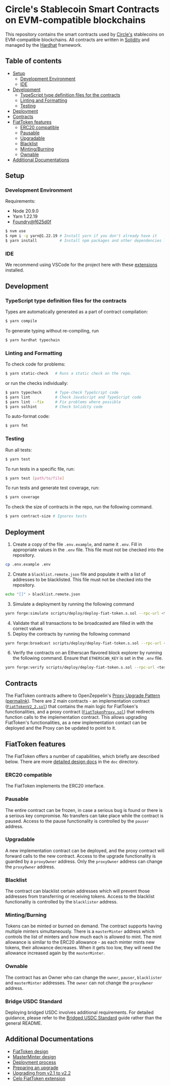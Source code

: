 <!-- prettier-ignore-start -->
<!-- omit in toc -->
# Circle's Stablecoin Smart Contracts on EVM-compatible blockchains
<!-- prettier-ignore-end -->

This repository contains the smart contracts used by
[Circle's](https://www.circle.com/) stablecoins on EVM-compatible blockchains.
All contracts are written in [Solidity](https://soliditylang.org/) and managed
by the [Hardhat](https://hardhat.org/) framework.

<!-- prettier-ignore-start -->
<!-- omit in toc -->
## Table of contents
<!-- prettier-ignore-end -->

- [Setup](#setup)
  - [Development Environment](#development-environment)
  - [IDE](#ide)
- [Development](#development)
  - [TypeScript type definition files for the contracts](#typescript-type-definition-files-for-the-contracts)
  - [Linting and Formatting](#linting-and-formatting)
  - [Testing](#testing)
- [Deployment](#deployment)
- [Contracts](#contracts)
- [FiatToken features](#fiattoken-features)
  - [ERC20 compatible](#erc20-compatible)
  - [Pausable](#pausable)
  - [Upgradable](#upgradable)
  - [Blacklist](#blacklist)
  - [Minting/Burning](#mintingburning)
  - [Ownable](#ownable)
- [Additional Documentations](#additional-documentations)

## Setup

### Development Environment

Requirements:

- Node 20.9.0
- Yarn 1.22.19
- [Foundry@f625d0f](https://github.com/foundry-rs/foundry/releases/tag/nightly-f625d0fa7c51e65b4bf1e8f7931cd1c6e2e285e9)

```sh
$ nvm use
$ npm i -g yarn@1.22.19 # Install yarn if you don't already have it
$ yarn install          # Install npm packages and other dependencies listed in setup.sh
```

### IDE

We recommend using VSCode for the project here with these
[extensions](./.vscode/extensions.json) installed.

## Development

### TypeScript type definition files for the contracts

Types are automatically generated as a part of contract compilation:

```sh
$ yarn compile
```

To generate typing without re-compiling, run

```sh
$ yarn hardhat typechain
```

### Linting and Formatting

To check code for problems:

```sh
$ yarn static-check   # Runs a static check on the repo.
```

or run the checks individually:

```sh
$ yarn typecheck      # Type-check TypeScript code
$ yarn lint           # Check JavaScript and TypeScript code
$ yarn lint --fix     # Fix problems where possible
$ yarn solhint        # Check Solidity code
```

To auto-format code:

```sh
$ yarn fmt
```

### Testing

Run all tests:

```sh
$ yarn test
```

To run tests in a specific file, run:

```sh
$ yarn test [path/to/file]
```

To run tests and generate test coverage, run:

```sh
$ yarn coverage
```

To check the size of contracts in the repo, run the following command.

```sh
$ yarn contract-size # Ignores tests
```

## Deployment

1. Create a copy of the file `.env.example`, and name it `.env`. Fill in
   appropriate values in the `.env` file. This file must not be checked into the
   repository.

```sh
cp .env.example .env
```

2. Create a `blacklist.remote.json` file and populate it with a list of
   addresses to be blacklisted. This file must not be checked into the
   repository.

```sh
echo "[]" > blacklist.remote.json
```

3. Simulate a deployment by running the following command

```sh
yarn forge:simulate scripts/deploy/deploy-fiat-token.s.sol --rpc-url <testnet OR mainnet>
```

4. Validate that all transactions to be broadcasted are filled in with the
   correct values
5. Deploy the contracts by running the following command

```sh
yarn forge:broadcast scripts/deploy/deploy-fiat-token.s.sol --rpc-url <testnet OR mainnet>
```

6. Verify the contracts on an Etherscan flavored block explorer by running the
   following command. Ensure that `ETHERSCAN_KEY` is set in the `.env` file.

```sh
yarn forge:verify scripts/deploy/deploy-fiat-token.s.sol --rpc-url <testnet OR mainnet>
```

## Contracts

The FiatToken contracts adhere to OpenZeppelin's
[Proxy Upgrade Pattern](https://docs.openzeppelin.com/upgrades-plugins/1.x/proxies)
([permalink](https://github.com/OpenZeppelin/openzeppelin-upgrades/blob/65cf285bd36af24570186ca6409341540c67238a/docs/modules/ROOT/pages/proxies.adoc#L1)).
There are 2 main contracts - an implementation contract
([`FiatTokenV2_2.sol`](./contracts/v2/FiatTokenV2_2.sol)) that contains the main
logic for FiatToken's functionalities, and a proxy contract
([`FiatTokenProxy.sol`](./contracts/v1/FiatTokenProxy.sol)) that redirects
function calls to the implementation contract. This allows upgrading FiatToken's
functionalities, as a new implementation contact can be deployed and the Proxy
can be updated to point to it.

## FiatToken features

The FiatToken offers a number of capabilities, which briefly are described
below. There are more [detailed design docs](./doc/tokendesign.md) in the `doc`
directory.

### ERC20 compatible

The FiatToken implements the ERC20 interface.

### Pausable

The entire contract can be frozen, in case a serious bug is found or there is a
serious key compromise. No transfers can take place while the contract is
paused. Access to the pause functionality is controlled by the `pauser` address.

### Upgradable

A new implementation contract can be deployed, and the proxy contract will
forward calls to the new contract. Access to the upgrade functionality is
guarded by a `proxyOwner` address. Only the `proxyOwner` address can change the
`proxyOwner` address.

### Blacklist

The contract can blacklist certain addresses which will prevent those addresses
from transferring or receiving tokens. Access to the blacklist functionality is
controlled by the `blacklister` address.

### Minting/Burning

Tokens can be minted or burned on demand. The contract supports having multiple
minters simultaneously. There is a `masterMinter` address which controls the
list of minters and how much each is allowed to mint. The mint allowance is
similar to the ERC20 allowance - as each minter mints new tokens, their allowance
decreases. When it gets too low, they will need the allowance increased again by
the `masterMinter`.

### Ownable

The contract has an Owner who can change the `owner`, `pauser`, `blacklister`
and `masterMinter` addresses. The `owner` can not change the `proxyOwner`
address.

### Bridge USDC Standard

Deploying bridged USDC involves additional requirements. For detailed guidance,
please refer to the [Bridged USDC Standard](./doc/bridged_USDC_standard.md)
guide rather than the general README.

## Additional Documentations

- [FiatToken design](./doc/tokendesign.md)
- [MasterMinter design](./doc/masterminter.md)
- [Deployment process](./doc/deployment.md)
- [Preparing an upgrade](./doc/upgrade.md)
- [Upgrading from v2.1 to v2.2](./doc/v2.2_upgrade.md)
- [Celo FiatToken extension](./doc/celo.md)
